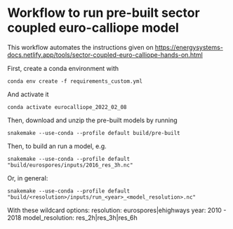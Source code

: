 # Workflow to run pre-built sector coupled euro-calliope model

This workflow automates the instructions given on https://energysystems-docs.netlify.app/tools/sector-coupled-euro-calliope-hands-on.html

First, create a conda environment with

    conda env create -f requirements_custom.yml

And activate it

    conda activate eurocalliope_2022_02_08

Then, download and unzip the pre-built models by running 

    snakemake --use-conda --profile default build/pre-built

Then, to build an run a model, e.g.

    snakemake --use-conda --profile default "build/eurospores/inputs/2016_res_3h.nc"

Or, in general:

    snakemake --use-conda --profile default "build/<resolution>/inputs/run_<year>_<model_resolution>.nc"

With these wildcard options:
resolution: eurospores|ehighways
year: 2010 - 2018
model_resolution: res_2h|res_3h|res_6h
